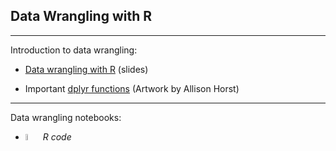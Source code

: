 ## Data Wrangling with R

---

Introduction to data wrangling:

- [Data wrangling with R](https://github.com/kirenz/data-wrangling-in-r/blob/main/1-Data-Wrangling-with-R.pdf) (slides)

- Important [dplyr functions](https://docs.google.com/presentation/d/1TzaalAbj9vhlLOwPRsZUJNuSs0ueNsEgxTLJXa4SbVM/edit#slide=id.g5424a2762e_0_12) (Artwork by Allison Horst)

---

Data wrangling notebooks:

* [<img src="https://www.r-project.org/logo/Rlogo.svg" width="5%">](http://htmlpreview.github.io/?https://github.com/kirenz/data-science-projects/blob/master/ds-first-steps-happy-gdp-1.html)  *R code*
